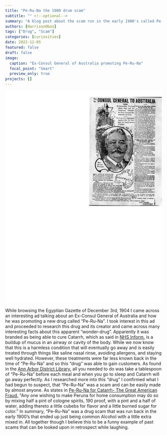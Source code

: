 ```yaml
---
title: "Pe-Ru-Na the 1900 drum scam"
subtitle: "" <!--optional-->
summary: "A blog post about the scam run in the early 1900's called Pe-Ru-Na"
authors: [HarrisonObos]
tags: ["Drug", "Scam"]
categories: [curiosities]
date: 2022-12-05
featured: false
draft: false
image:
  caption: "Ex-Consul General of Australia promoting Pe-Ru-Na"
  focal_point: "Smart"
  preview_only: true
projects: []
---
```

![label](featured.png)

While browsing the Egyptian Gazette of December 3rd, 1904 I came across an interesting ad talking about an Ex-Consul General of Australia and how he was promoting a new drug called “Pe-Ru-Na”. I took interest in this ad and proceeded to research this drug and its creator and came across many interesting facts about this apparent “wonder-drug”. Apparently it was branded as being able to cure Catarrh, which as said in [NHS Inform.](https://www.nhsinform.scot/illnesses-and-conditions/lungs-and-airways/catarrh#:~:text=Catarrh%20is%20a%20build%2Dup,is%20known%20as%20chronic%20catarrh.s) is a buildup of mucus in an airway or cavity of the body. While we now know that this is a harmless condition that will eventually go away and is easily treated through things like saline nasal rinse, avoiding allergens, and staying well hydrated. However, these treatments were far less known back in the time of “Pe-Ru-Na” and so this “drug” was able to gain customers. As found in the [Ann Arbor District Library.](https://aadl.org/node/508575) all you needed to do was take a tablespoon of “Pe-Ru-Na” before each meal and when you go to sleep and Catarrh will go away perfectly. As I researched more into this “drug” I confirmed what I had begun to suspect, that “Pe-Ru-Na” was a scam and can be easily made by almost anyone. As states in [Pe-Ru-Na for Catarrh- The Great American Fraud.](https://www.peachridgeglass.com/2018/10/pe-ru-na-for-catarrh-the-great-american-fraud/) "Any one wishing to make Peruna for home consumption may do so by mixing half a pint of cologne spirits, 190 proof, with a pint and a half of water, adding thereto a little cubebs for flavor and a little burned sugar for color.” In summary, “Pe-Ru-Na” was a drug scam that was run back in the early 1900’s that ended up just being common Alcohol with a little extra mixed in. All together though I believe this to be a funny example of past scams that can be looked upon in retrospect while laughing.
